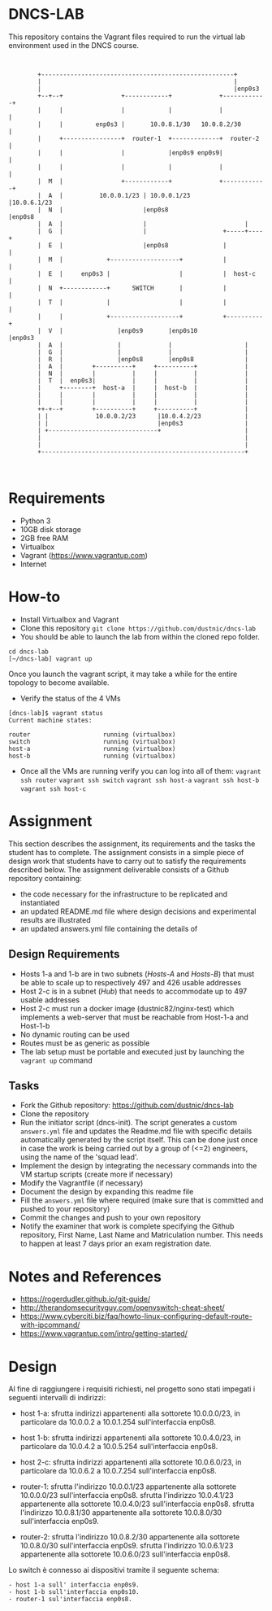 # DNCS-LAB

This repository contains the Vagrant files required to run the virtual lab environment used in the DNCS course.
```


        +-----------------------------------------------------+
        |                                                     |
        |                                                     |enp0s3
        +--+--+                +------------+             +------------+
        |     |                |            |             |            |
        |     |         enp0s3 |       10.0.8.1/30   10.0.8.2/30       |
        |     +----------------+  router-1  +-------------+  router-2  |
        |     |                |            |enp0s9 enp0s9|            |
        |     |                |            |             |            |
        |  M  |                +------------+             +------------+
        |  A  |          10.0.0.1/23 | 10.0.0.1/23               |10.0.6.1/23
        |  N  |                      |enp0s8                     |enp0s8
        |  A  |                      |                           |
        |  G  |                      |                     +-----+----+
        |  E  |                      |enp0s8               |          |
        |  M  |            +-------------------+           |          |
        |  E  |     enp0s3 |                   |           |  host-c  |
        |  N  +------------+      SWITCH       |           |          |
        |  T  |            |                   |           |          |
        |     |            +-------------------+           +----------+
        |  V  |               |enp0s9       |enp0s10             |enp0s3
        |  A  |               |             |                    |
        |  G  |               |             |                    |
        |  R  |               |enp0s8       |enp0s8              |
        |  A  |        +----------+     +----------+             |
        |  N  |        |          |     |          |             |
        |  T  |  enp0s3|          |     |          |             |
        |     +--------+  host-a  |     |  host-b  |             |
        |     |        |          |     |          |             |
        |     |        |          |     |          |             |
        ++-+--+        +----------+     +----------+             |
        | |             10.0.0.2/23      |10.0.4.2/23            |
        | |                              |enp0s3                 |
        | +------------------------------+                       |
        |                                                        |
        |                                                        |
        +--------------------------------------------------------+



```

# Requirements
 - Python 3
 - 10GB disk storage
 - 2GB free RAM
 - Virtualbox
 - Vagrant (https://www.vagrantup.com)
 - Internet

# How-to
 - Install Virtualbox and Vagrant
 - Clone this repository
`git clone https://github.com/dustnic/dncs-lab`
 - You should be able to launch the lab from within the cloned repo folder.
```
cd dncs-lab
[~/dncs-lab] vagrant up
```
Once you launch the vagrant script, it may take a while for the entire topology to become available.
 - Verify the status of the 4 VMs
 ```
 [dncs-lab]$ vagrant status                                                                                                                                                                
Current machine states:

router                    running (virtualbox)
switch                    running (virtualbox)
host-a                    running (virtualbox)
host-b                    running (virtualbox)
```
- Once all the VMs are running verify you can log into all of them:
`vagrant ssh router`
`vagrant ssh switch`
`vagrant ssh host-a`
`vagrant ssh host-b`
`vagrant ssh host-c`

# Assignment
This section describes the assignment, its requirements and the tasks the student has to complete.
The assignment consists in a simple piece of design work that students have to carry out to satisfy the requirements described below.
The assignment deliverable consists of a Github repository containing:
- the code necessary for the infrastructure to be replicated and instantiated
- an updated README.md file where design decisions and experimental results are illustrated
- an updated answers.yml file containing the details of 

## Design Requirements
- Hosts 1-a and 1-b are in two subnets (*Hosts-A* and *Hosts-B*) that must be able to scale up to respectively 497 and 426 usable addresses
- Host 2-c is in a subnet (*Hub*) that needs to accommodate up to 497 usable addresses
- Host 2-c must run a docker image (dustnic82/nginx-test) which implements a web-server that must be reachable from Host-1-a and Host-1-b
- No dynamic routing can be used
- Routes must be as generic as possible
- The lab setup must be portable and executed just by launching the `vagrant up` command

## Tasks
- Fork the Github repository: https://github.com/dustnic/dncs-lab
- Clone the repository
- Run the initiator script (dncs-init). The script generates a custom `answers.yml` file and updates the Readme.md file with specific details automatically generated by the script itself.
  This can be done just once in case the work is being carried out by a group of (<=2) engineers, using the name of the 'squad lead'. 
- Implement the design by integrating the necessary commands into the VM startup scripts (create more if necessary)
- Modify the Vagrantfile (if necessary)
- Document the design by expanding this readme file
- Fill the `answers.yml` file where required (make sure that is committed and pushed to your repository)
- Commit the changes and push to your own repository
- Notify the examiner that work is complete specifying the Github repository, First Name, Last Name and Matriculation number. This needs to happen at least 7 days prior an exam registration date.

# Notes and References
- https://rogerdudler.github.io/git-guide/
- http://therandomsecurityguy.com/openvswitch-cheat-sheet/
- https://www.cyberciti.biz/faq/howto-linux-configuring-default-route-with-ipcommand/
- https://www.vagrantup.com/intro/getting-started/


# Design
Al fine di raggiungere i requisiti richiesti, nel progetto sono stati impegati i seguenti intervalli di indirizzi:
- host 1-a:	sfrutta indirizzi appartenenti alla sottorete 10.0.0.0/23, in particolare da 10.0.0.2 a 10.0.1.254 sull'interfaccia enp0s8.

- host 1-b:     sfrutta indirizzi appartenenti alla sottorete 10.0.4.0/23, in particolare da 10.0.4.2 a 10.0.5.254 sull'interfaccia enp0s8.

- host 2-c:     sfrutta indirizzi appartenenti alla sottorete 10.0.6.0/23, in particolare da 10.0.6.2 a 10.0.7.254 sull'interfaccia enp0s8.

- router-1:	sfrutta l'indirizzo 10.0.0.1/23 appartenente alla sottorete 10.0.0.0/23 sull'interfaccia enp0s8.
		sfrutta l'indirizzo 10.0.4.1/23 appartenente alla sottorete 10.0.4.0/23 sull'interfaccia enp0s8.
		sfrutta l'indirizzo 10.0.8.1/30 appartenente alla sottorete 10.0.8.0/30 sull'interfaccia enp0s9.

- router-2:     sfrutta l'indirizzo 10.0.8.2/30 appartenente alla sottorete 10.0.8.0/30 sull'interfaccia enp0s9.
                sfrutta l'indirizzo 10.0.6.1/23 appartenente alla sottorete 10.0.6.0/23 sull'interfaccia enp0s8.

Lo switch è connesso ai dispositivi tramite il seguente schema:

	- host 1-a sull' interfaccia enp0s9.
	- host 1-b sull'interfaccia enp0s10.
	- router-1 sul'interfaccia enp0s8.


